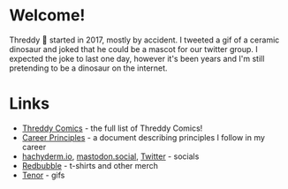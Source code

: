 # Welcome!

Threddy 🦖 started in 2017, mostly by accident. I tweeted a gif of a ceramic dinosaur and joked that he could be a mascot for our twitter group. I expected the joke to last one day, however it's been years and I'm still pretending to be a dinosaur on the internet.


# Links

* [Threddy Comics](https://github.com/threddyrex/threddyrex/blob/main/comics.md) - the full list of Threddy Comics!
* [Career Principles](https://github.com/threddyrex/docs/blob/main/career-principles.md) - a document describing principles I follow in my career
* [hachyderm.io](https://hachyderm.io/@threddyrex), [mastodon.social](https://mastodon.social/@threddyrex), [Twitter](https://twitter.com/threddyrex) - socials
* [Redbubble](https://www.redbubble.com/people/threddythetrex) - t-shirts and other merch
* [Tenor](https://tenor.com/users/threddyrex) - gifs

